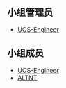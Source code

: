 ## 小组管理员

- [UOS-Engineer](https://github.com/uos-eng)

## 小组成员

- [UOS-Engineer](https://github.com/uos-eng)
- [ALTNT](https://github.com/ALTNT)


